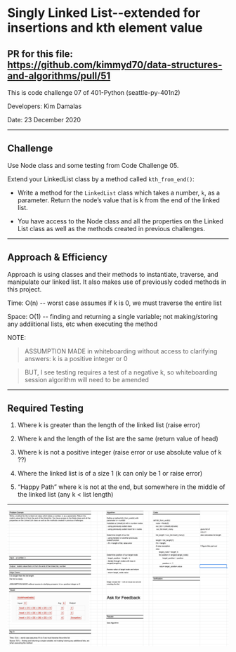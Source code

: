 # Singly Linked List--extended for insertions and kth element value

## PR for this file: https://github.com/kimmyd70/data-structures-and-algorithms/pull/51
This is code challenge 07 of 401-Python (seattle-py-401n2)

Developers: Kim Damalas

Date: 23 December 2020
____________________
## Challenge

Use Node class and some testing from Code Challenge 05.

Extend your LinkedList class by a method called `kth_from_end()`:

- Write a method for the `LinkedList` class which takes a number, `k`, as a parameter. Return the node’s value that is k from the end of the linked list. 

- You have access to the Node class and all the properties on the Linked List class as well as the methods created in previous challenges.

__________

## Approach & Efficiency

Approach is using classes and their methods to instantiate, traverse, and manipulate our linked list.  It also makes use of previously coded methods in this project.

Time: O(n) -- worst case assumes if k is 0, we must traverse the entire list

Space: O(1) -- finding and returning a single variable; not making/storing any addiitional lists, etc when executing the method

NOTE:  

>ASSUMPTION MADE in whiteboarding without access to clarifying answers: k is a positive integer or 0 

>BUT, I see testing requires a test of a negative k, so whiteboarding session algorithm will need to be amended 

_____________
## Required Testing

1. Where k is greater than the length of the linked list
(raise error)

2. Where k and the length of the list are the same
(return value of head)

3. Where k is not a positive integer
(raise error or use absolute value of k ??)

4. Where the linked list is of a size 1
(k can only be 1 or raise error)

5. “Happy Path” where k is not at the end, but somewhere in the middle of the linked list
(any k < list length)

_________________

![Whiteboard for CC06](./images/cc07-whiteboard.png)
